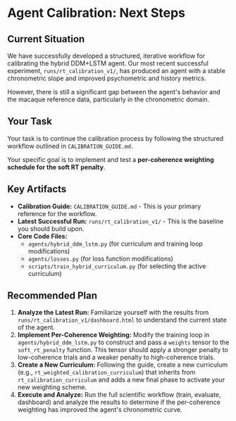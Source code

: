 # Agent Calibration: Next Steps

## Current Situation

We have successfully developed a structured, iterative workflow for calibrating the hybrid DDM+LSTM agent. Our most recent successful experiment, `runs/rt_calibration_v1/`, has produced an agent with a stable chronometric slope and improved psychometric and history metrics.

However, there is still a significant gap between the agent's behavior and the macaque reference data, particularly in the chronometric domain.

## Your Task

Your task is to continue the calibration process by following the structured workflow outlined in `CALIBRATION_GUIDE.md`.

Your specific goal is to implement and test a **per-coherence weighting schedule for the soft RT penalty**.

## Key Artifacts

- **Calibration Guide:** `CALIBRATION_GUIDE.md` - This is your primary reference for the workflow.
- **Latest Successful Run:** `runs/rt_calibration_v1/` - This is the baseline you should build upon.
- **Core Code Files:**
  - `agents/hybrid_ddm_lstm.py` (for curriculum and training loop modifications)
  - `agents/losses.py` (for loss function modifications)
  - `scripts/train_hybrid_curriculum.py` (for selecting the active curriculum)

## Recommended Plan

1. **Analyze the Latest Run:** Familiarize yourself with the results from `runs/rt_calibration_v1/dashboard.html` to understand the current state of the agent.
2. **Implement Per-Coherence Weighting:** Modify the training loop in `agents/hybrid_ddm_lstm.py` to construct and pass a `weights` tensor to the `soft_rt_penalty` function. This tensor should apply a stronger penalty to low-coherence trials and a weaker penalty to high-coherence trials.
3. **Create a New Curriculum:** Following the guide, create a new curriculum (e.g., `rt_weighted_calibration_curriculum`) that inherits from `rt_calibration_curriculum` and adds a new final phase to activate your new weighting scheme.
4. **Execute and Analyze:** Run the full scientific workflow (train, evaluate, dashboard) and analyze the results to determine if the per-coherence weighting has improved the agent's chronometric curve.
